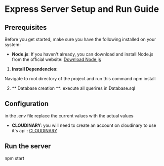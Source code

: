 # Express Server Setup and Run Guide

## Prerequisites

Before you get started, make sure you have the following installed on your system:

- **Node.js**: If you haven't already, you can download and install Node.js from the official website: [Download Node.js](https://nodejs.org/)

1. **Install Dependencies**: 
  
Navigate to root directory of the project and run this command
npm install

2. ** Database creation **: execute all querires in Database.sql

## Configuration
   in the .env file replace the current values with the actual values 
   
   - **CLOUDINARY**: you will need to create an account on cloudinary to use it's api : [CLOUDINARY](https://cloudinary.com/users/register_free)

## Run the server
  npm start
   


